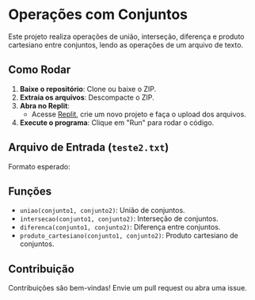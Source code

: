 # Operações com Conjuntos

Este projeto realiza operações de união, interseção, diferença e produto cartesiano entre conjuntos, lendo as operações de um arquivo de texto.

## Como Rodar

1. **Baixe o repositório**: Clone ou baixe o ZIP.
2. **Extraia os arquivos**: Descompacte o ZIP.
3. **Abra no Replit**:
   - Acesse [Replit](https://replit.com/), crie um novo projeto e faça o upload dos arquivos.
4. **Execute o programa**: Clique em "Run" para rodar o código.

## Arquivo de Entrada (`teste2.txt`)

Formato esperado:

## Funções

- `uniao(conjunto1, conjunto2)`: União de conjuntos.
- `intersecao(conjunto1, conjunto2)`: Interseção de conjuntos.
- `diferenca(conjunto1, conjunto2)`: Diferença entre conjuntos.
- `produto_cartesiano(conjunto1, conjunto2)`: Produto cartesiano de conjuntos.

## Contribuição

Contribuições são bem-vindas! Envie um pull request ou abra uma issue.
